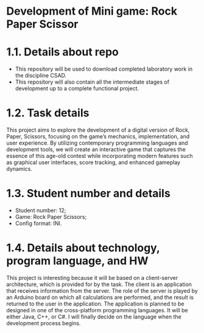 # Development of Mini game: Rock Paper Scissor

# 1.1. Details about repo

- This repository will be used to download completed laboratory work in the discipline CSAD.
- This repository will also contain all the intermediate stages of development up to a complete functional project.

# 1.2. Task details

This project aims to explore the development of a digital version of Rock, Paper, Scissors, focusing on the game’s mechanics, implementation, and user experience. By utilizing contemporary programming languages and development tools, we will create an interactive game that captures the essence of this age-old contest while incorporating modern features such as graphical user interfaces, score tracking, and enhanced gameplay dynamics.

# 1.3. Student number and details

- Student number: 12;
- Game: Rock Paper Scissors;
- Config format: INI.

# 1.4. Details about technology, program language, and HW

This project is interesting because it will be based on a client-server architecture, which is provided for by the task. The client is an application that receives information from the server. The role of the server is played by an Arduino board on which all calculations are performed, and the result is returned to the user in the application. The application is planned to be designed in one of the cross-platform programming languages. It will be either Java, C++, or C#. I will finally decide on the language when the development process begins.